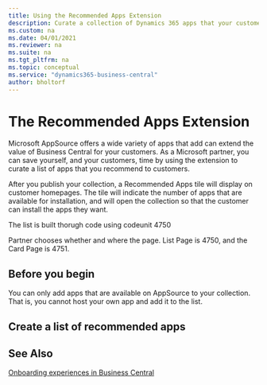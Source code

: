 ```yaml
---
title: Using the Recommended Apps Extension
description: Curate a collection of Dynamics 365 apps that your customers can choose from. 
ms.custom: na
ms.date: 04/01/2021
ms.reviewer: na
ms.suite: na
ms.tgt_pltfrm: na
ms.topic: conceptual
ms.service: "dynamics365-business-central"
author: bholtorf
---
```


# The Recommended Apps Extension
Microsoft AppSource offers a wide variety of apps that add can extend the value of Business Central for your customers. As a Microsoft partner, you can save yourself, and your customers, time by using the extension to curate a list of apps that you recommend to customers. 

After you publish your collection, a Recommended Apps tile will display on customer homepages. The tile will indicate the number of apps that are available for installation, and will open the collection so that the customer can install the apps they want.

The list is built thorugh code using codeunit 4750

Partner chooses whether and where the page. List Page is 4750, and the Card Page is 4751.



<!--

Can you organize the list into categories? For example, can you create different categories for different types of businesses?
    no, but talk to Søren. 


Can you offer different lists to different customers?
No, you can only have one list for each customized version of business central


How does the "Recommended by" filter work?


How do you display the list in customer tenants?


What happens if an app requires payment?


Does it require any permissions?


Which home page does the tile display on?

-->

## Before you begin
You can only add apps that are available on AppSource to your collection. That is, you cannot host your own app and add it to the list. 

## Create a list of recommended apps


## See Also
[Onboarding experiences in Business Central](/../administration/onboarding-experiences)